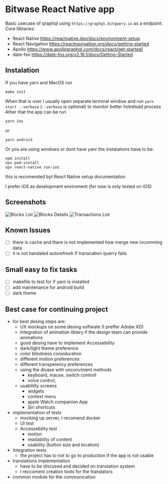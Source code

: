 # Bitwase React Native app 
Basic usecase of qraphql using `https://graphql.bitquery.io` as a endpoint.
Core lilblaries:
- React Native https://reactnative.dev/docs/environment-setup
- React Navigation https://reactnavigation.org/docs/getting-started
- Apollo https://www.apollographql.com/docs/react/get-started/
- date-fsn https://date-fns.org/v2.16.1/docs/Getting-Started

## Instalation
If you have yarn and MacOS run
```
make init
```
When that is over I usually open separate terminal window and run `yarn start --verbose` (`--verbose` is optional) to monitor better hotreload process
Ather that the app can be run 
```
yarn ios
```
or
```
yarn android
```
Or you are using windows or dont have yanr the instalations have to be:
```
npm install
npx pod-install
npx react-native run-ios
```
this is recomended byt React Native setup documentation

I prefer iOS as development enviroment (for now is only tested on iOS)

## Screenshots
![Blocks List](./preview/screen1)
![Blocks Details](./preview/screen2)
![Transactions List](./preview/screen3)

## Known Issues
- [ ] there is cache and there is not implemented how merge new incomming data
- [ ] it is not handaled autorefresh if transcation querry fails

## Small easy to fix tasks
- [ ] makefile to test for if yarn is installed
- [ ] add maintenance for android build
- [ ] dark theme

## Best case for continuing project
- for best desing steps are:
    - UX mockups on some desing softwate (I preffer Adobe XD)
    - Integration of animation liblary if the design team can provide animations
    - good desing have to implement Accessebility
    - dark/light theme preference
    - color blindness considuration
    - different motion preferences
    - different transperency preferences
    - using the divase with unconvinient methods
        - keyboard, mause, switch controll
        - voice control, 
    - usablitity screens
        - widgets
        - context menu
        - apple Watch companion App
        - Siri shortcuts
- implementation of tests
    - mocking up server, I recomend docker
    - UI test
    - Accessebility test
        - motion
        - readability of content
        - usability (button size and location)
 - Integration tests
    - the project has to not to go to production if the app is not usable 
- translations implementation
    - have to be discused and decided on translation system
    - I reccoment creation tools for the translators
- common module for the communication